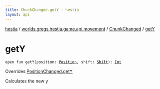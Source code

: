 ```yaml
---
title: ChunkChanged.getY - hestia
layout: api
---
```


<div class='api-docs-breadcrumbs'><a href="../../index.html">hestia</a> / <a href="../index.html">worlds.gregs.hestia.game.api.movement</a> / <a href="index.html">ChunkChanged</a> / <a href="./get-y.html">getY</a></div>

# getY

<div class="signature"><code><span class="keyword">open</span> <span class="keyword">fun </span><span class="identifier">getY</span><span class="symbol">(</span><span class="parameterName" id="worlds.gregs.hestia.game.api.movement.ChunkChanged$getY(worlds.gregs.hestia.game.plugins.core.components.map.Position, worlds.gregs.hestia.game.api.movement.Shift)/position">position</span><span class="symbol">:</span>&nbsp;<a href="../../worlds.gregs.hestia.game.plugins.core.components.map/-position/index.html"><span class="identifier">Position</span></a><span class="symbol">, </span><span class="parameterName" id="worlds.gregs.hestia.game.api.movement.ChunkChanged$getY(worlds.gregs.hestia.game.plugins.core.components.map.Position, worlds.gregs.hestia.game.api.movement.Shift)/shift">shift</span><span class="symbol">:</span>&nbsp;<a href="../-shift/index.html"><span class="identifier">Shift</span></a><span class="symbol">)</span><span class="symbol">: </span><a href="https://kotlinlang.org/api/latest/jvm/stdlib/kotlin/-int/index.html"><span class="identifier">Int</span></a></code></div>

Overrides <a href="../-position-changed/get-y.html">PositionChanged.getY</a>

Calculates the new y


